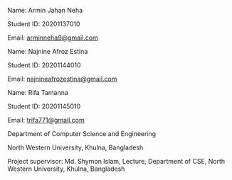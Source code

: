 
Name: Armin Jahan Neha

Student ID: 20201137010

Email: arminneha9@gmail.com

Name: Najnine Afroz Estina

Student ID: 20201144010

Email: najnineafrozestina@gmail.com

Name: Rifa Tamanna

Student ID: 20201145010

Email: trifa771@gmail.com

Department of Computer Science and Engineering

North Western University, Khulna, Bangladesh

Project supervisor: Md. Shymon Islam, Lecture, Department of CSE, North Western University, Khulna, Bangladesh
